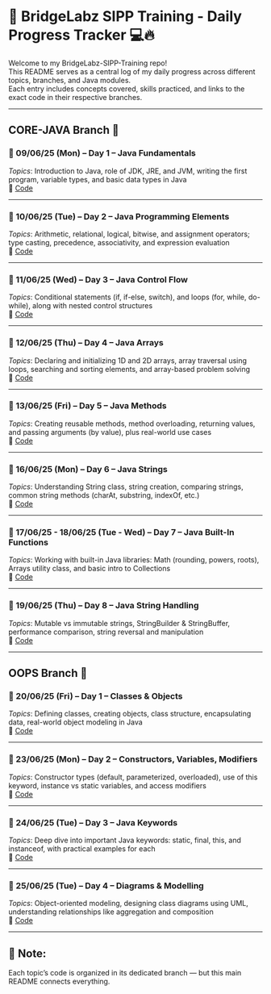 # 🧠 BridgeLabz SIPP Training - Daily Progress Tracker 💻🔥

Welcome to my BridgeLabz-SIPP-Training repo!  
This README serves as a central log of my daily progress across different topics, branches, and Java modules.  
Each entry includes concepts covered, skills practiced, and links to the exact code in their respective branches.

---

## CORE-JAVA Branch 📂

### 📅 09/06/25 (Mon) – Day 1 – Java Fundamentals  
*Topics*: Introduction to Java, role of JDK, JRE, and JVM, writing the first program, variable types, and basic data types in Java  
🔗 [Code](https://github.com/Uttamcs/BridgeLabz-SIPP-Training/tree/Core_Java/Java_Fundamentals)

---

### 📅 10/06/25 (Tue) – Day 2 – Java Programming Elements  
*Topics*: Arithmetic, relational, logical, bitwise, and assignment operators; type casting, precedence, associativity, and expression evaluation  
🔗 [Code](https://github.com/Uttamcs/BridgeLabz-SIPP-Training/tree/Core_Java/Programming%20Elements)

---

### 📅 11/06/25 (Wed) – Day 3 – Java Control Flow  
*Topics*: Conditional statements (if, if-else, switch), and loops (for, while, do-while), along with nested control structures  
🔗 [Code](https://github.com/Uttamcs/BridgeLabz-SIPP-Training/tree/Core_Java/Control_Flow)

---

### 📅 12/06/25 (Thu) – Day 4 – Java Arrays  
*Topics*: Declaring and initializing 1D and 2D arrays, array traversal using loops, searching and sorting elements, and array-based problem solving  
🔗 [Code](https://github.com/Uttamcs/BridgeLabz-SIPP-Training/tree/Core_Java/Arrays)

---

### 📅 13/06/25 (Fri) – Day 5 – Java Methods  
*Topics*: Creating reusable methods, method overloading, returning values, and passing arguments (by value), plus real-world use cases  
🔗 [Code](https://github.com/Uttamcs/BridgeLabz-SIPP-Training/tree/Core_Java/Methods)

---

### 📅 16/06/25 (Mon) – Day 6 – Java Strings  
*Topics*: Understanding String class, string creation, comparing strings, common string methods (charAt, substring, indexOf, etc.)  
🔗 [Code](https://github.com/Uttamcs/BridgeLabz-SIPP-Training/tree/Core_Java/String)

---

### 📅 17/06/25 - 18/06/25 (Tue - Wed) – Day 7 – Java Built-In Functions  
*Topics*: Working with built-in Java libraries: Math (rounding, powers, roots), Arrays utility class, and basic intro to Collections  
🔗 [Code](https://github.com/Uttamcs/BridgeLabz-SIPP-Training/tree/Core_Java/BuiltinFunction)

---

### 📅 19/06/25 (Thu) – Day 8 – Java String Handling  
*Topics*: Mutable vs immutable strings, StringBuilder & StringBuffer, performance comparison, string reversal and manipulation  
🔗 [Code](https://github.com/Uttamcs/BridgeLabz-SIPP-Training/tree/Core_Java/String)

---

## OOPS Branch 🧱

### 📅 20/06/25 (Fri) – Day 1 – Classes & Objects  
*Topics*: Defining classes, creating objects, class structure, encapsulating data, real-world object modeling in Java  
🔗 [Code](https://github.com/ALAN-KRATI/BridgeLabz-SIPP-Training/tree/OOPS/JAVA-CLASS-OBJECTS)

---

### 📅 23/06/25 (Mon) – Day 2 – Constructors, Variables, Modifiers  
*Topics*: Constructor types (default, parameterized, overloaded), use of this keyword, instance vs static variables, and access modifiers  
🔗 [Code](https://github.com/Uttamcs/BridgeLabz-SIPP-Training/tree/OOPS/ConstructorAndInstance)

---

### 📅 24/06/25 (Tue) – Day 3 – Java Keywords  
*Topics*: Deep dive into important Java keywords: static, final, this, and instanceof, with practical examples for each  
🔗 [Code](https://github.com/Uttamcs/BridgeLabz-SIPP-Training/tree/OOPS/StaticAndFinal)

---

### 📅 25/06/25 (Tue) – Day 4 – Diagrams & Modelling  
*Topics*: Object-oriented modeling, designing class diagrams using UML, understanding relationships like aggregation and composition  
🔗 [Code](https://github.com/Uttamcs/BridgeLabz-SIPP-Training/tree/OOPS/StaticAndFinal)

---

## 📝 Note:
Each topic’s code is organized in its dedicated branch — but this main README connects everything.